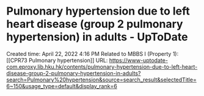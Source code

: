 # Pulmonary hypertension due to left heart disease (group 2 pulmonary hypertension) in adults - UpToDate

Created time: April 22, 2022 4:16 PM
Related to MBBS I (Property 1): [[CPR73 Pulmonary hypertension]]
URL: https://www-uptodate-com.eproxy.lib.hku.hk/contents/pulmonary-hypertension-due-to-left-heart-disease-group-2-pulmonary-hypertension-in-adults?search=Pulmonary%20hypertension&source=search_result&selectedTitle=6~150&usage_type=default&display_rank=6